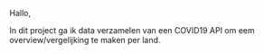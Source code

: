 Hallo,

In dit project ga ik data verzamelen van een COVID19 API om eem overview/vergelijking te maken per land.
